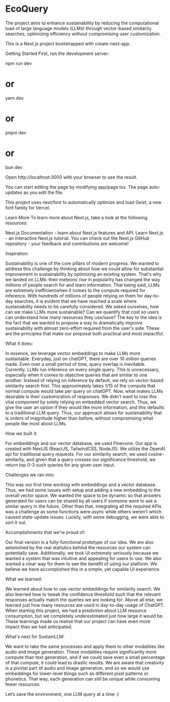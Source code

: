 # EcoQuery
The project aims to enhance sustainability by reducing the computational load of large language models (LLMs) through vector-based similarity searches, optimizing efficiency without compromising user customization.


This is a Next.js project bootstrapped with create-next-app.

Getting Started
First, run the development server:

npm run dev
# or
yarn dev
# or
pnpm dev
# or
bun dev


Open http://localhost:3000 with your browser to see the result.

You can start editing the page by modifying app/page.tsx. The page auto-updates as you edit the file.

This project uses next/font to automatically optimize and load Geist, a new font family for Vercel.

Learn More
To learn more about Next.js, take a look at the following resources:

Next.js Documentation - learn about Next.js features and API.
Learn Next.js - an interactive Next.js tutorial.
You can check out the Next.js GitHub repository - your feedback and contributions are welcome!


Inspiration:

Sustainability is one of the core pillars of modern progress. We wanted to address this challenge by thinking about how we could allow for substantial improvement in sustainability by optimizing an existing system. That's why we landed on LLMs: their meteoric rise in popularity has changed the way millions of people search for and learn information. That being said, LLMs are extremely inefficientwhen it comes to the compute required for inference. With hundreds of millions of people relying on them for day-to-day searches, it is evident that we have reached a scale where sustainability needs to be carefully considered. We asked ourselves, how can we make LLMs more sustainable? Can we quantify that cost so users can understand how many resources they use/save? The key to the idea is the fact that we wanted to propose a way to dramatically improve sustainability with almost zero-effort required from the user's side. These are the principles that make our proposal both practical and most impactful.

What it does:

In essence, we leverage vector embeddings to make LLMs more sustainable. Everyday, just on chatGPT, there are over 10 million queries made. Even over a small period of time, query overlap is inevitable. Currently, LLMs run inference on every single query. This is unnecessary, especially when it comes to objective queries that are similar to one another. Instead of relying on inference by default, we rely on vector-based similarity search first. This approximately takes 1/15 of the compute that normal compute would take per query on chatGPT. Now, what makes LLMs desirable is their customization of responses. We didn’t want to lose this vital component by solely relying on embedded vector search. Thus, we give the user an option if they would like more information, and this defaults to a traditional LLM query. Thus, our approach allows for sustainability that is orders of magnitude higher than before, without compromising what people like most about LLMs.

How we built it:

For embeddings and our vector database, we used Pinecone. Our app is created with NextJS (ReactJS, TailwindCSS, NodeJS). We utilize the OpenAI api for traditional query requests. For our similarity search, we used cosine-similarity, and given that a query crosses our significance threshold, we return top 0-3 such queries for any given user input.

Challenges we ran into:

This was our first time working with embeddings and a vector database. Thus, we had some issues with setup and adding a new embedding to the overall vector space. We wanted the space to be dynamic so that answers generated for users can be shared by all users if someone were to ask a similar query in the future. Other than that, integrating all the required APIs was a challenge as some functions were async while others weren’t which caused state-update issues. Luckily, with some debugging, we were able to sort it out.

Accomplishments that we're proud of:

Our final version is a fully-functional prototype of our idea. We are also astonished by the real statistics behind the resources our system can potentially save. Additionally, we took UI extremely seriously because we wanted a system that was intuitive and appealing for users to use. We also wanted a clear way for them to see the benefit of using our platform. We believe we have accomplished this in a simple, yet capable UI experience.

What we learned:

We learned about how to use vector embeddings for similarity search. We also learned how to tweak the confidence threshold such that the relevant responses actually match the queries we are looking for. Above all else, we learned just how many resources are used in day-to-day usage of ChatGPT. When starting this project, we had a prediction about LLM resource consumption, but we completely underestimated just how large it would be. These learnings made us realize that our project can have even more impact than we had anticipated.

What's next for SustainLLM:

We want to take the same processes and apply them to other modalities like audio and image generation. These modalities require significantly more compute than text generation, and if we could save even a small percentage of that compute, it could lead to drastic results. We are aware that creativity is a pivotal part of audio and image generation, and so we would use embeddings for lower-level things such as different pixel patterns or phonetics. That way, each generation can still be unique while consuming fewer resources.

Let’s save the environment, one LLM query at a time :)


